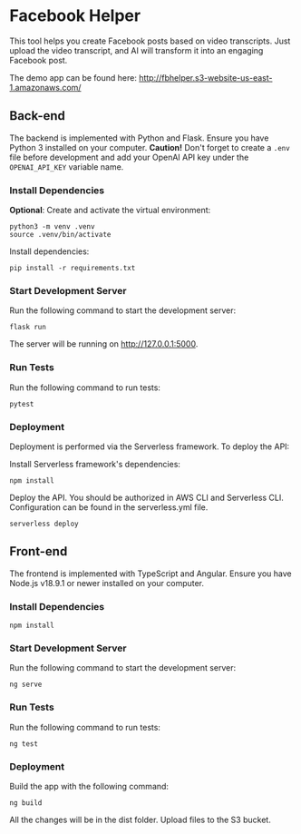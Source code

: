 # Facebook Helper

This tool helps you create Facebook posts based on video transcripts. Just upload the video transcript, and AI will transform it into an engaging Facebook post.

The demo app can be found here:
http://fbhelper.s3-website-us-east-1.amazonaws.com/

## Back-end 

The backend is implemented with Python and Flask. Ensure you have Python 3 installed on your computer. **Caution!** Don't forget to create a `.env` file before development and add your OpenAI API key under the `OPENAI_API_KEY` variable name.

### Install Dependencies

**Optional**: Create and activate the virtual environment:
```
python3 -m venv .venv
source .venv/bin/activate
```

Install dependencies:
```
pip install -r requirements.txt
```

### Start Development Server
Run the following command to start the development server:

```
flask run
```

The server will be running on http://127.0.0.1:5000.

### Run Tests
Run the following command to run tests:
```
pytest
```

### Deployment
Deployment is performed via the Serverless framework. To deploy the API:

Install Serverless framework's dependencies:
```
npm install
```

Deploy the API. You should be authorized in AWS CLI and Serverless CLI. Configuration can be found in the serverless.yml file.
```
serverless deploy
```

## Front-end
The frontend is implemented with TypeScript and Angular. Ensure you have Node.js v18.9.1 or newer installed on your computer.

### Install Dependencies
```
npm install
```

### Start Development Server
Run the following command to start the development server:

```
ng serve
```

### Run Tests
Run the following command to run tests:

```
ng test
```

### Deployment
Build the app with the following command:

```
ng build
```
All the changes will be in the dist folder. Upload files to the S3 bucket.
